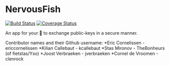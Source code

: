 # NervousFish
[![Build Status](https://travis-ci.org/ericcornelissen/NervousFish.svg?branch=develop)](https://travis-ci.org/ericcornelissen/NervousFish)
[![Coverage Status](https://coveralls.io/repos/github/ericcornelissen/NervousFish/badge.svg?branch=master)](https://coveralls.io/github/ericcornelissen/NervousFish?branch=master)

An app for your :iphone: to exchange public-keys in a secure manner.

Contributor names and their Github username:
*Eric Cornelissen - ericcornelissen
*Kilian Callebaut - kcallebaut
*Stas Mironov - TheBonheurs (of fietstas/Yxo)
*Joost Verbraeken - jverbraeken
*Cornel de Vroomen - clenrock
